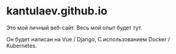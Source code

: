 # kantulaev.github.io

Это мой личный веб-сайт.
Весь мой опыт будет тут.

Он будет написан на Vue / Django, 
С использованием Docker / Kubernetes.



